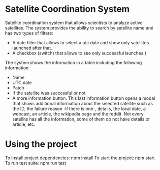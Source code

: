 # Satellite Coordination System
Satellite coordination system that allows scientists to analyze active satellites.
The system provides the ability to search by satellite name and has two types of filters: 
- A date filter that allows to select a utc date and show only satellites launched after that.
- A checkbox (switch) that allows to see only successful launches.}

The system shows the information in a table including the following information:
- Name
- UTC date
- Patch
- If the satellite was successful or not
- A more information button.
This last information button opens a modal that shows additional information about the selected satellite such as the ID, the failure reason -if there is one-, details, the local date, a webcast, an article, the wikipedia page and the reddit. Not every satellite has all the information, some of them do not have details or article, etc.

# Using the project
To install project dependencies: npm install
To start the project: npm start
To run test suite: npm run test
